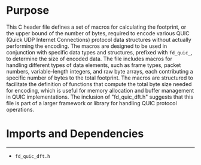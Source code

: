 # Purpose
This C header file defines a set of macros for calculating the footprint, or the upper bound of the number of bytes, required to encode various QUIC (Quick UDP Internet Connections) protocol data structures without actually performing the encoding. The macros are designed to be used in conjunction with specific data types and structures, prefixed with `fd_quic_`, to determine the size of encoded data. The file includes macros for handling different types of data elements, such as frame types, packet numbers, variable-length integers, and raw byte arrays, each contributing a specific number of bytes to the total footprint. The macros are structured to facilitate the definition of functions that compute the total byte size needed for encoding, which is useful for memory allocation and buffer management in QUIC implementations. The inclusion of "fd_quic_dft.h" suggests that this file is part of a larger framework or library for handling QUIC protocol operations.
# Imports and Dependencies

---
- `fd_quic_dft.h`


